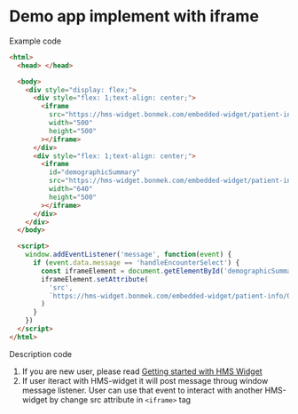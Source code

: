 # Demo app implement with iframe

Example code
```html
<html>
  <head> </head>

  <body>
    <div style="display: flex;">
      <div style="flex: 1;text-align: center;">
        <iframe
          src="https://hms-widget.bonmek.com/embedded-widget/patient-info/encounter-timeline/0debf275-d585-4897-a8eb-25726def1ed5?max=20&isRouteable=false"
          width="500"
          height="500"
        ></iframe>
      </div>
      <div style="flex: 1;text-align: center;">
        <iframe
          id="demographicSummary"
          src="https://hms-widget.bonmek.com/embedded-widget/patient-info/0debf275-d585-4897-a8eb-25726def1ed5/encounter/3898f0f9-385e-478d-be25-5f05719e80af/demographic-summary"
          width="640"
          height="500"
        ></iframe>
      </div>
    </div>
  </body>

  <script>
    window.addEventListener('message', function(event) {
      if (event.data.message == 'handleEncounterSelect') {
        const iframeElement = document.getElementById('demographicSummary')
        iframeElement.setAttribute(
          'src',
          `https://hms-widget.bonmek.com/embedded-widget/patient-info/0debf275-d585-4897-a8eb-25726def1ed5/encounter/${event.data.params.encounterId}/demographic-summary`,
        )
      }
    })
  </script>
</html>
```
Description code
1. If you are new user, please read [Getting started with HMS Widget](/embedded-widget?widget=get-started)
2. If user iteract with HMS-widget it will post message throug window message listener. User can use that event to interact with another HMS-widget by change src attribute in `<iframe>` tag